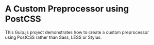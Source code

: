 A Custom Preprocessor using PostCSS
===================================

This Gulp.js project demonstrates how to create a custom preprocessor using PostCSS rather than Sass, LESS or Stylus.

